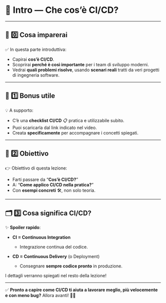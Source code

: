 # 🚀 **Intro — Che cos’è CI/CD?**

---

## 🎯 **0️⃣ Cosa imparerai**

✅ In questa parte introduttiva:

* Capirai **cos’è CI/CD**.
* Scoprirai **perché è così importante** per i team di sviluppo moderni.
* Vedrai **quali problemi risolve**, usando **scenari reali** tratti da veri progetti di ingegneria software.

---

## 📌 **1️⃣ Bonus utile**

💡 A supporto:

* C’è una **checklist CI/CD** 📋 pratica e utilizzabile subito.
* Puoi scaricarla dal link indicato nel video.
* Creata **specificamente** per accompagnare i concetti spiegati.

---

## 🚀 **2️⃣ Obiettivo**

👉 Obiettivo di questa lezione:

* Farti passare da “**Cos’è CI/CD?**”
* A: “**Come applico CI/CD nella pratica?**”
* Con **esempi concreti** 🛠️, non solo teoria.

---

## 🗂️ **3️⃣ Cosa significa CI/CD?**

✨ **Spoiler rapido**:

* **CI = Continuous Integration**

  * Integrazione continua del codice.
* **CD = Continuous Delivery** (o Deployment)

  * Consegnare **sempre codice pronto** in produzione.

I dettagli verranno spiegati nel resto della lezione!

---

✅ **Pronto a capire come CI/CD ti aiuta a lavorare meglio, più velocemente e con meno bug?**
Allora avanti! 🚀✨
